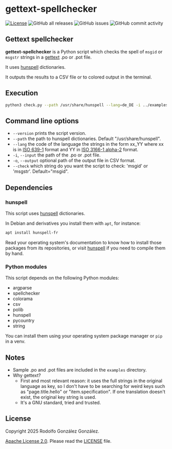 # gettext-spellchecker

[![License](https://img.shields.io/badge/License-MIT-blue.svg)](https://opensource.org/license/mit)
![GitHub all releases](https://img.shields.io/github/downloads/rgglez/gettext-spellchecker/total)
![GitHub issues](https://img.shields.io/github/issues/rgglez/gettext-spellchecker)
![GitHub commit activity](https://img.shields.io/github/commit-activity/y/rgglez/gettext-spellchecker)

## Gettext spellchecker

**gettext-spellchecker** is a Python script which checks the spell of `msgid` or `msgstr` strings in a [gettext](https://www.gnu.org/software/gettext/) .po or .pot file. 

It uses [hunspell](https://github.com/hunspell/hunspell) dictionaries.

It outputs the results to a CSV file or to colored output in the terminal.

## Execution

```bash
python3 check.py --path /usr/share/hunspell --lang=de_DE -i ../examples/example_simple.po --check=msgstr
```

## Command line options

* `--version` prints the script version.
* `--path` the path to hunspell dictionaries. Default "/usr/share/hunspell".
* `--lang` the code of the language the strings in the form xx_YY where xx is in [ISO 639-1](https://en.wikipedia.org/wiki/List_of_ISO_639_language_codes) format and YY in [ISO 3166-1 alpha-2](https://en.wikipedia.org/wiki/ISO_3166-1_alpha-2#Officially_assigned_code_elements) format.
* `-i`, `--input` the path of the .po or .pot file.
* `-o`, `--output` optional path of the output file in CSV format.
* `--check` which string do you want the script to check: 'msgid' or 'msgstr'. Default="msgid".

## Dependencies

### hunspell

This script uses [hunspell](https://github.com/hunspell/hunspell) dictionaries.

In Debian and derivatives you install them with `apt`, for instance:

```bash
apt install hunspell-fr
```

Read your operating system's documentation to know how to install those packages from its repositories, or visit [hunspell](https://github.com/hunspell/hunspell) if you need to compile them by hand.

### Python modules

This script depends on the following Python modules:

* argparse
* spellchecker
* colorama
* csv
* polib
* hunspell
* pycountry
* string

You can install them using your operating system package manager or `pip` in a venv.

## Notes

* Sample .po and .pot files are included in the `examples` directory.
* Why gettext?
  * First and most relevant reason: it uses the full strings in the original language as key, so I don't have to be searching for weird keys such as "page.title.hello" or "item.specification". If one translation doesn't exist, the original key string is used.
  * It's a GNU standard, tried and trusted.

## License

Copyright 2025 Rodolfo González González.

[Apache License 2.0](https://www.apache.org/licenses/LICENSE-2.0). Please read the [LICENSE](LICENSE) file.